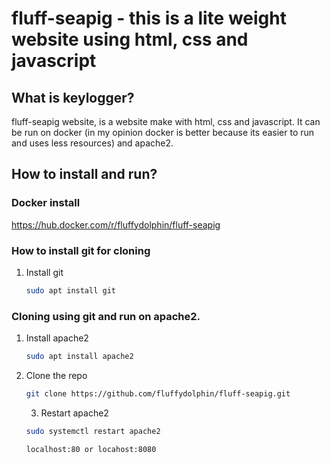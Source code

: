 # fluff-seapig - this is a lite weight website using html, css and javascript

## What is keylogger?
fluff-seapig website, is a website make with html, css and javascript. It can be run on docker (in my opinion docker is better because its easier to run and uses less resources) and apache2.

## How to install and run?

### Docker install

https://hub.docker.com/r/fluffydolphin/fluff-seapig

### How to install git for cloning

1. Install git
   ```sh
   sudo apt install git
   ```



### Cloning using git and run on apache2.

1. Install apache2
   ```sh
   sudo apt install apache2
   ```
2. Clone the repo
   ```sh
   git clone https://github.com/fluffydolphin/fluff-seapig.git
   ```
   3. Restart apache2
   ```sh
   sudo systemctl restart apache2
   ```
      ```sh
      localhost:80 or locahost:8080
      ```
